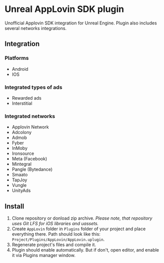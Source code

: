 # Unreal AppLovin SDK plugin
Unofficial Applovin SDK integration for Unreal Engine. Plugin also includes several networks integrations.

## Integration

### Platforms

* Android
* IOS

### Integrated types of ads

* Rewarded ads
* Interstitial

### Integrated networks

* Applovin Network
* Adcolony
* Admob
* Fyber
* InMoby
* Ironsource
* Meta (Facebook)
* Mintegral
* Pangle (Bytedance)
* Smaato
* TapJoy
* Vungle
* UnityAds

## Install

1. Clone repository or donload zip archive. *Please note, that repository uses Git LFS for iOS libraries and uassets.*
2. Create `AppLovin` folder in `Plugins` folder of your project and place everything there. Path should look like this: `Project/Plugins/AppLovin/AppLovin.uplugin`.
3. Regenerate project's files and compile it.
4. Plugin should enable automatically. But if don't, open editor, and enable it via Plugins manager window.
